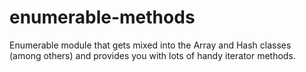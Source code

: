 # enumerable-methods
Enumerable module that gets mixed into the Array and Hash classes (among others) and provides you with lots of handy iterator methods.
